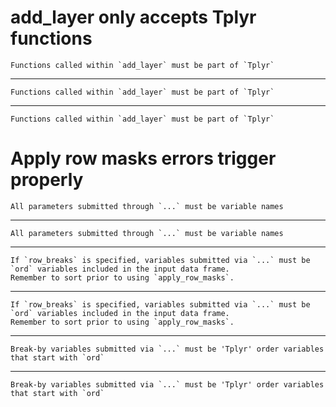 # add_layer only accepts Tplyr functions

    Functions called within `add_layer` must be part of `Tplyr`

---

    Functions called within `add_layer` must be part of `Tplyr`

---

    Functions called within `add_layer` must be part of `Tplyr`

# Apply row masks errors trigger properly

    All parameters submitted through `...` must be variable names

---

    All parameters submitted through `...` must be variable names

---

    If `row_breaks` is specified, variables submitted via `...` must be `ord` variables included in the input data frame.
    Remember to sort prior to using `apply_row_masks`.

---

    If `row_breaks` is specified, variables submitted via `...` must be `ord` variables included in the input data frame.
    Remember to sort prior to using `apply_row_masks`.

---

    Break-by variables submitted via `...` must be 'Tplyr' order variables that start with `ord`

---

    Break-by variables submitted via `...` must be 'Tplyr' order variables that start with `ord`

